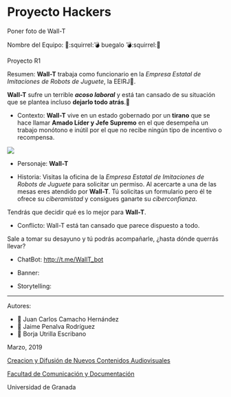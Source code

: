 # Proyecto Hackers

Poner foto de Wall-T

Nombre del Equipo: :gun::squirrel::bomb: buegalo :bomb::squirrel::gun:

Proyecto R1

Resumen: **Wall-T** trabaja como funcionario en la *Empresa Estatal de Imitaciones de Robots de Juguete*, la EEIRJ:scroll:.

**Wall-T** sufre un terrible ***acoso laboral*** y está tan cansado de su situación que se plantea incluso **dejarlo todo atrás**.:running:


- Contexto: **Wall-T** vive en un estado gobernado por un **tirano** que se hace llamar **Amado Líder y Jefe Supremo** en el que desempeña un trabajo monótono e inútil por el que no recibe ningún tipo de incentivo o recompensa. 

![](http://oi67.tinypic.com/33ms9vo.jpg)

- Personaje: **Wall-T**

- Historia: Visitas la oficina de la *Empresa Estatal de Imitaciones de Robots de Juguete* para solicitar un permiso. Al acercarte a una de las mesas eres atendido por **Wall-T**. Tú solicitas un formulario pero él te ofrece su *ciberamistad* y consigues ganarte su *ciberconfianza*.

Tendrás que decidir qué es lo mejor para **Wall-T**.

- Conflicto: Wall-T está tan cansado que parece dispuesto a todo. 

Sale a tomar su desayuno y tú podrás acompañarle, ¿hasta dónde querrás llevar?




- ChatBot: http://t.me/WallT_bot

- Banner:  

- Storytelling: 

------


Autores: 
- :tulip: Juan Carlos Camacho Hernández
- :rose: Jaime Penalva Rodríguez
- :sunflower: Borja Utrilla Escribano

<!---
Lista completa de emojis de markDown - https://gist.github.com/rxaviers/7360908) 
-->



Marzo, 2019

[Creacion y Difusión de Nuevos Contenidos Audiovisuales](http://utopolis.ugr.es/medialab)

[Facultad de Comunicación y Documentación](http://fcd.ugr.es)

Universidad de Granada
